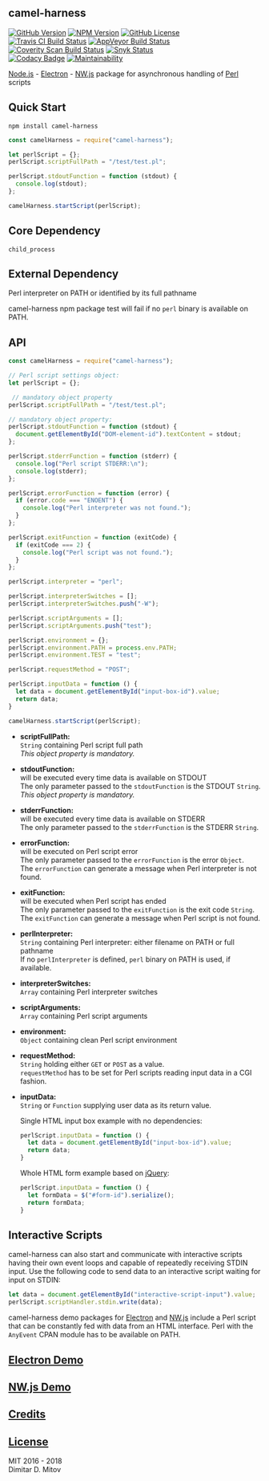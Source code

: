 camel-harness
--------------------------------------------------------------------------------
[![GitHub Version](https://img.shields.io/github/release/ddmitov/camel-harness.svg)](https://github.com/ddmitov/camel-harness/releases)
[![NPM Version](https://img.shields.io/npm/v/camel-harness.svg)](https://www.npmjs.com/package/camel-harness)
[![GitHub License](https://img.shields.io/badge/License-MIT-yellow.svg)](./LICENSE.md)  
[![Travis CI Build Status](https://travis-ci.org/ddmitov/camel-harness.svg?branch=master)](https://travis-ci.org/ddmitov/camel-harness)
[![AppVeyor Build Status](https://ci.appveyor.com/api/projects/status/github/ddmitov/camel-harness?branch=master&svg=true)](https://ci.appveyor.com/project/ddmitov/camel-harness)  
[![Coverity Scan Build Status](https://scan.coverity.com/projects/11336/badge.svg)](https://scan.coverity.com/projects/ddmitov-camel-harness)
[![Snyk Status](https://snyk.io/test/github/ddmitov/camel-harness/badge.svg)](https://snyk.io/test/github/ddmitov/camel-harness)  
[![Codacy Badge](https://api.codacy.com/project/badge/Grade/4b8a244d415b4bafbdf9e50148bf7372)](https://www.codacy.com/app/ddmitov/camel-harness?utm_source=github.com&amp;utm_medium=referral&amp;utm_content=ddmitov/camel-harness&amp;utm_campaign=Badge_Grade)
[![Maintainability](https://api.codeclimate.com/v1/badges/b9431bac8e7b41daab6f/maintainability)](https://codeclimate.com/github/ddmitov/camel-harness/maintainability)

[Node.js](http://nodejs.org/) - [Electron](http://electron.atom.io/) - [NW.js](http://nwjs.io/) package for asynchronous handling of [Perl](https://www.perl.org/) scripts

## Quick Start
``npm install camel-harness``  

```javascript
const camelHarness = require("camel-harness");

let perlScript = {};
perlScript.scriptFullPath = "/test/test.pl";

perlScript.stdoutFunction = function (stdout) {
  console.log(stdout);
};

camelHarness.startScript(perlScript);
```

## Core Dependency
``child_process``

## External Dependency
Perl interpreter on PATH or identified by its full pathname  

camel-harness npm package test will fail if no ``perl`` binary is available on PATH.  

## API

```javascript
const camelHarness = require("camel-harness");

// Perl script settings object:
let perlScript = {};

 // mandatory object property
perlScript.scriptFullPath = "/test/test.pl";

// mandatory object property:
perlScript.stdoutFunction = function (stdout) {
  document.getElementById("DOM-element-id").textContent = stdout;
};

perlScript.stderrFunction = function (stderr) {
  console.log("Perl script STDERR:\n");
  console.log(stderr);
};

perlScript.errorFunction = function (error) {
  if (error.code === "ENOENT") {
    console.log("Perl interpreter was not found.");
  }
};

perlScript.exitFunction = function (exitCode) {
  if (exitCode === 2) {
    console.log("Perl script was not found.");
  }
};

perlScript.interpreter = "perl";

perlScript.interpreterSwitches = [];
perlScript.interpreterSwitches.push("-W");

perlScript.scriptArguments = [];
perlScript.scriptArguments.push("test");

perlScript.environment = {};
perlScript.environment.PATH = process.env.PATH;
perlScript.environment.TEST = "test";

perlScript.requestMethod = "POST";

perlScript.inputData = function () {
  let data = document.getElementById("input-box-id").value;
  return data;
}

camelHarness.startScript(perlScript);
```

* **scriptFullPath:**  
  ``String`` containing Perl script full path  
  *This object property is mandatory.*  

* **stdoutFunction:**  
  will be executed every time data is available on STDOUT  
  The only parameter passed to the ``stdoutFunction`` is the STDOUT ``String``.  
  *This object property is mandatory.*  

* **stderrFunction:**  
  will be executed every time data is available on STDERR  
  The only parameter passed to the ``stderrFunction`` is the STDERR ``String``.  

* **errorFunction:**  
  will be executed on Perl script error  
  The only parameter passed to the ``errorFunction`` is the error ``Object``.  
  The ``errorFunction`` can generate a message when Perl interpreter is not found.  

* **exitFunction:**  
  will be executed when Perl script has ended  
  The only parameter passed to the ``exitFunction`` is the exit code ``String``.  
  The ``exitFunction`` can generate a message when Perl script is not found.  

* **perlInterpreter:**  
  ``String`` containing Perl interpreter: either filename on PATH or full pathname  
  If no ``perlInterpreter`` is defined, ``perl`` binary on PATH is used, if available.

* **interpreterSwitches:**  
  ``Array`` containing Perl interpreter switches  

* **scriptArguments:**  
  ``Array`` containing Perl script arguments  

* **environment:**  
  ``Object`` containing clean Perl script environment  

* **requestMethod:**  
  ``String`` holding either ``GET`` or ``POST`` as a value.  
  ``requestMethod`` has to be set for Perl scripts reading input data in a CGI fashion.

* **inputData:**  
  ``String`` or ``Function`` supplying user data as its return value.  

  Single HTML input box example with no dependencies:  

  ```javascript
  perlScript.inputData = function () {
    let data = document.getElementById("input-box-id").value;
    return data;
  }
  ```

  Whole HTML form example based on [jQuery](https://jquery.com/):  

  ```javascript
  perlScript.inputData = function () {
    let formData = $("#form-id").serialize();
    return formData;
  }
  ```

## Interactive Scripts
camel-harness can also start and communicate with interactive scripts having their own event loops and capable of repeatedly receiving STDIN input. Use the following code to send data to an interactive script waiting for input on STDIN:

```javascript
let data = document.getElementById("interactive-script-input").value;
perlScript.scriptHandler.stdin.write(data);
```

camel-harness demo packages for [Electron](https://www.npmjs.com/package/camel-harness-demo-electron) and [NW.js](https://www.npmjs.com/package/camel-harness-demo-nwjs) include a Perl script that can be constantly fed with data from an HTML interface. Perl with the ``AnyEvent`` CPAN module has to be available on PATH.  

## [Electron Demo](https://www.npmjs.com/package/camel-harness-demo-electron)

## [NW.js Demo](https://www.npmjs.com/package/camel-harness-demo-nwjs)

## [Credits](./CREDITS.md)

## [License](./LICENSE.md)
MIT 2016 - 2018  
Dimitar D. Mitov  
